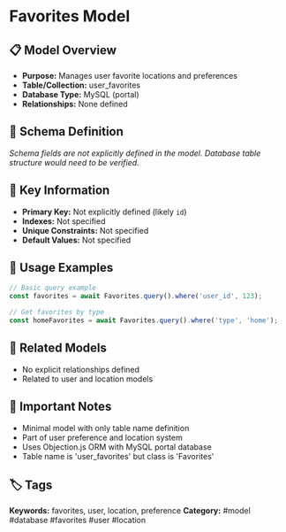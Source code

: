# Favorites Model

## 📋 Model Overview
- **Purpose:** Manages user favorite locations and preferences
- **Table/Collection:** user_favorites
- **Database Type:** MySQL (portal)
- **Relationships:** None defined

## 🔧 Schema Definition
*Schema fields are not explicitly defined in the model. Database table structure would need to be verified.*

## 🔑 Key Information
- **Primary Key:** Not explicitly defined (likely `id`)
- **Indexes:** Not specified
- **Unique Constraints:** Not specified
- **Default Values:** Not specified

## 📝 Usage Examples
```javascript
// Basic query example
const favorites = await Favorites.query().where('user_id', 123);

// Get favorites by type
const homeFavorites = await Favorites.query().where('type', 'home');
```

## 🔗 Related Models
- No explicit relationships defined
- Related to user and location models

## 📌 Important Notes
- Minimal model with only table name definition
- Part of user preference and location system
- Uses Objection.js ORM with MySQL portal database
- Table name is 'user_favorites' but class is 'Favorites'

## 🏷️ Tags
**Keywords:** favorites, user, location, preference
**Category:** #model #database #favorites #user #location